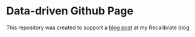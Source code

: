 # Data-driven Github Page
This repository was created to support a [blog post](git@github.com:hoitomt/gh-data-1.git) at my Recalibrate blog